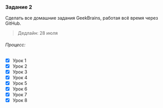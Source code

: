 ### Задание 2

Сделать все домашние задания GeekBrains, работая всё время через GitHub.

>Дедлайн: 28 июля

###### Процесс:
- [x] Урок 1
- [x] Урок 2
- [x] Урок 3
- [x] Урок 4
- [x] Урок 5
- [x] Урок 6
- [x] Урок 7
- [x] Урок 8
